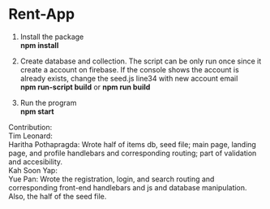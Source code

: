 # Rent-App
1. Install the package <br/>
 <b>npm install</b>

2. Create database and collection. The script can be only run once since it create a account on firebase. If the console shows the account is already exists, change the seed.js line34 with new account email  <br/>
  <b>npm run-script build</b> or <b>npm run build</b>
3. Run the program <br/>
<b>npm start</b>

Contribution:<br/>
Tim Leonard: <br/>
Haritha Pothapragda: Wrote half of items db, seed file; main page, landing page, and profile handlebars and corresponding routing; part of validation and accesibility.<br/>
Kah Soon Yap:<br/>
Yue Pan: Wrote the registration, login, and search routing and corresponding front-end handlebars and js and database manipulation. Also, the half of the seed file.

